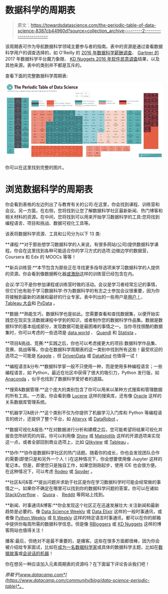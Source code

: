 # 数据科学的周期表

> 原文：<https://towardsdatascience.com/the-periodic-table-of-data-science-8387cb44960d?source=collection_archive---------2----------------------->

该周期表可作为导航数据科学领域主要参与者的指南。表中的资源是通过查看数据科学用户的调查选择的，如 O'Reilly 的 [2016 年数据科学薪酬调查](http://www.oreilly.com/data/free/2016-data-science-salary-survey.csp)、 [Gartner 的](http://www.gartner.com/technology/home.jsp)2017 年数据科学平台魔力象限、 [KD Nuggets 2016 年软件民意调查](http://www.kdnuggets.com/2016/06/r-python-top-analytics-data-mining-data-science-software.html)结果，以及其他来源。表中的类别并不都是互斥的。

查看下面的完整数据科学周期表:

![](img/bd7cc04b18c8be7674bfc67e2f6c258f.png)

你可以在这里找到完整的图片。

# 浏览数据科学的周期表

你会看到表格的左边列出了与教育有关的公司:在这里，你会找到课程、训练营和会议。另一方面，在右侧，您将找到让您了解数据科学社区最新新闻、热门博客和相关材料的资源。在中间，您将找到可以用来开始学习数据科学的工具:您将找到编程语言、项目和挑战、数据可视化工具等。

该表将数据科学资源、工具和公司分为以下 13 类:

**课程:**对于那些想学习数据科学的人来说，有很多网站(公司)提供数据科学课程。你会在这里找到各种可能适合你的学习方式的选项:边做边学的数据营，Coursera 和 Edx 的 MOOCs 等等！

**新兵训练营:**本节包含为那些正在寻找更多指导选项来学习数据科学的人提供的资源。你会看到像数据孵化器[或激励](https://www.thedataincubator.com/)这样的训练营已经包含在内。

会议:学习不是你参加课程或训练营时做的活动。会议是学习者经常忘记的事情，但它们也有助于学习数据科学:作为数据科学的有志之士参加会议很重要，因为你将接触到最新的进展和最好的行业专家。表中列出的一些用户是[用户！](https://user2017.brussels/)、 [Tableau 大会](http://tc17.tableau.com/)和 [PyData](https://pydata.org/) 。

**数据:**熟能生巧，数据科学也是如此。您需要查看和查找数据集，以便开始实践您在现实生活数据课程中学到的知识，或者制作您的数据科学作品集。数据是数据科学的基本组成部分，发现数据可能是最困难的事情之一。当你寻找很酷的数据集时，你可以考虑的一些选项是 [data.world](https://data.world/) 、 [Quandl](https://www.quandl.com/) 和 [Statista](https://www.statista.com/) 。

**项目&挑战、竞赛:**实践之后，你也可以考虑接更大的项目:数据科学作品集、竞赛、挑战等等。你会在数据科学周期表的这一类别中找到所有这些！最受欢迎的选项之一可能是 [Kaggle](http://www.kaggle.com/) ，但 [DrivenData](https://www.drivendata.org/) 或 [DataKind](http://www.datakind.org/) 也值得一试！

**编程语言&分布:**数据科学家一般不只使用一种，而是使用多种编程语言；一些编程语言，如 Python，最近在社区中获得了很大的吸引力，Python 发行版，如 [Anaconda](https://anaconda.org/) ，似乎也找到了数据科学爱好者的道路。

**搜索&数据管理:**这个庞大的类别包含了你可以用来以某种方式搜索和管理数据的所有工具。一方面，你会看到像 [Lucene](https://lucene.apache.org/core/) 这样的搜索库，还有像 [Oracle](https://www.oracle.com/index.html) 这样的关系数据库管理系统。

**机器学习&统计:**这个类别不仅为你提供了机器学习入门库和 Python 等编程语言的统计，还提供了整个平台，如 [Alteryx](http://www.alteryx.com/) 或 [DataRobot](https://www.datarobot.com/) 。

**数据可视化&报告:**在对数据进行分析和建模之后，您可能希望将结果可视化并报告您所研究的内容。你可以利用像 [Shiny](https://shiny.rstudio.com/) 或 [Matplotlib](http://matplotlib.org/) 这样的开源选项来实现这一点，或者全部回到商业选项上，比如 [Qlikview](http://www.qlik.com/us/) 或 [Tableau](http://www.tableau.com/) 。

**协作:**协作是数据科学社区的热门话题。随着你的成长，你也会发现团队合作的需要(即使只是和另外一个人！)在这种情况下，你会想要使用像 Jupyter 这样的笔记本。但是，即使您只是独自工作，如果您刚刚起步，使用 IDE 也会很方便。在这种情况下，可以考虑 [Rodeo](https://www.yhat.com/products/rodeo) 或 [Spyder](https://github.com/spyder-ide) 。

**社区&问&答:**提出问题并求助于社区是你在学习数据科学时可能会经常做的事情之一。如果你不确定在哪里可以找到你的数据科学问题的答案，你可以在诸如 [StackOverflow](http://www.stackoverflow.com/) 、 [Quora](http://www.quora.com/) 、 [Reddit](http://www.reddit.com/) 等网站上找到。

**新闻、时事通讯&博客:**你会发现这个社区正在迅速发展壮大:关注新闻和最新趋势是必要的。像 [Data Science Weekly](https://www.datascienceweekly.org/) 或 [Data Elixir](https://dataelixir.com/) 这样的一般时事通讯，或者像 [Python Weekly](http://www.pythonweekly.com/) 或 [R Weekly](https://rweekly.org/) 这样的特定语言时事通讯，都可以在你的邮箱中提供你每周所需的数据科学信息。但是像 [RBloggers](https://www.r-bloggers.com/) 或 [KD Nuggets](http://www.kdnuggets.com/) 这样的博客网站也值得关注！

播客:最后，但绝对不是最不重要的，是播客。这些在很多方面都很棒，因为你会被介绍给专家面试，比如在[成为一名数据科学家](https://www.becomingadatascientist.com/)或具体的数据科学主题，比如在[数据故事](http://datastori.es/)或[会说话的机器](http://www.thetalkingmachines.com/)！

你在想另一种应该加入元素周期表的资源吗？在下面留下评论告诉我们吧！

*原载于*[*www.datacamp.com*](https://www.datacamp.com/community/blog/data-science-periodic-table)*。*